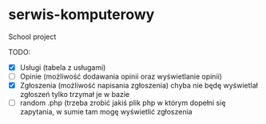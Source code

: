 # serwis-komputerowy
School project 

TODO: 
- [x] Usługi (tabela z usługami)
- [ ] Opinie (możliwość dodawania opinii oraz wyświetlanie opinii)
- [x] Zgłoszenia (możliwość napisania zgłoszenia) chyba nie będę wyświetlał zgłoszeń tylko trzymał je w bazie
- [ ] random .php (trzeba zrobić jakiś plik php w którym dopełni się zapytania, w sumie tam mogę wyświetlić zgłoszenia
